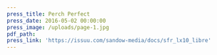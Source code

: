 ```yaml
---
press_title: Perch Perfect
press_date: 2016-05-02 00:00:00
press_image: /uploads/page-1.jpg
pdf_path:
press_link: 'https://issuu.com/sandow-media/docs/sfr_lx10_libre'
---
```

